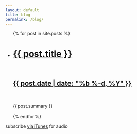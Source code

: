 ```yaml
---
layout: default
title: blog
permalink: /blog/
---
```


<ul class="post-list">
	{% for post in site.posts %}
		<li>
			<h1><a href="{{ post.url | prepend: site.baseurl }}">{{ post.title }}</a></h1><br>
			<div class="a-mod"><h2><a href="{{ post.url }}">{{ post.date | date: "%b %-d, %Y" }}</a></h2></div><br><br>
			{{ post.summary }} <br><br>
		</li>
			{% endfor %}
</ul>

<p>subscribe <a href="https://itunes.apple.com/us/podcast/audio-blog/id1014815356">via iTunes</a> for audio</p>
